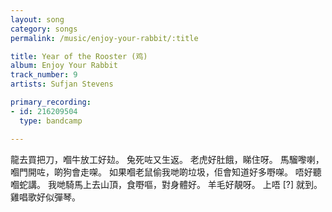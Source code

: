 ```yaml
---
layout: song
category: songs
permalink: /music/enjoy-your-rabbit/:title

title: Year of the Rooster (鸡)
album: Enjoy Your Rabbit
track_number: 9
artists: Sufjan Stevens

primary_recording: 
- id: 216209504
  type: bandcamp

---
```


龍去買把刀，嗰牛放工好攰。
兔死咗又生返。
老虎好肚餓，睇住呀。
馬騮嚟喇，嗰門開咗，啲狗會走㗎。
如果嗰老鼠偷我哋啲垃圾，佢會知道好多嘢㗎。
唔好聽嗰蛇講。
我哋騎馬上去山頂，食嘢嘔，對身體好。
羊毛好靚呀。
上唔 [?] 就到。
雞唱歌好似彈琴。